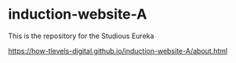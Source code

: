 # induction-website-A

This is the repository for the Studious Eureka

https://how-tlevels-digital.github.io/induction-website-A/about.html
